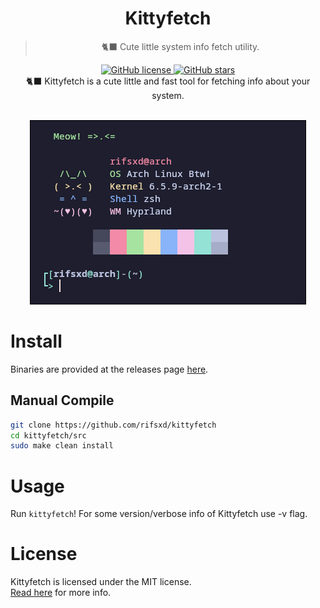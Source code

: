 <div align="center">
	<h1>Kittyfetch</h1>
	<blockquote align="center">🐈‍⬛ Cute little system info fetch utility.</blockquote>
	<p>
		<a href="https://github.com/rifsxd/kittyfetch/blob/master/LICENSE">
			<img alt="GitHub license" src="https://img.shields.io/github/license/rifsxd/kittyfetch?style=for-the-badge">
		</a>
		<a href="https://github.com/rifsxd/kittyfetch/stargazers">
			<img alt="GitHub stars" src="https://img.shields.io/github/stars/rifsxd/kittyfetch?style=for-the-badge">
		</a>
		<br>
		🐈‍⬛ Kittyfetch is a cute little and fast tool for fetching info about your system.
	</p><br>
	<img src="/assets/kittyfetch.png">
</div>

# Install
Binaries are provided at the releases page [here](https://github.com/rifsxd/kittyfetch/releases).

## Manual Compile
```sh
git clone https://github.com/rifsxd/kittyfetch
cd kittyfetch/src
sudo make clean install

```  

# Usage
Run `kittyfetch`! For some version/verbose info of Kittyfetch use -v flag.

# License
Kittyfetch is licensed under the MIT license.  
[Read here](LICENSE) for more info.